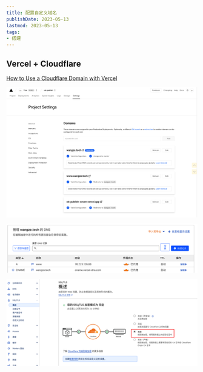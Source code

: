 ```yaml
---
title: 配置自定义域名
publishDate: 2023-05-13
lastmod: 2023-05-13
tags:
- 搭建
---
```


## Vercel + Cloudflare

[How to Use a Cloudflare Domain with Vercel](https://vercel.com/guides/using-cloudflare-with-vercel)

![image.png](https://raw.githubusercontent.com/11ze/static/main/images/custom-domain-vercel.png)

![image.png](https://raw.githubusercontent.com/11ze/static/main/images/custom-domains-cloudflare.png)

![image.png](https://raw.githubusercontent.com/11ze/static/main/images/custom-domains-cloudflare-ssl.png)
